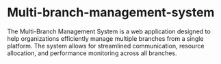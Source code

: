 # Multi-branch-management-system
The Multi-Branch Management System is a web application designed to help organizations efficiently manage multiple branches from a single platform. The system allows for streamlined communication, resource allocation, and performance monitoring across all branches.
